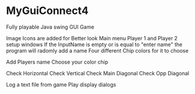 # MyGuiConnect4
Fully playable Java swing GUI Game

Image Icons are added for Better look 
Main menu 
Player 1 and Player 2 setup windows
If the InputName is empty or is equal to "enter name"
the program will radomly add a name
Four different Chip colors for it to choose

Add Players name
Choose your color chip

Check Horizontal
Check Vertical
Check Main Diagonal
Check Opp Diagonal

Log a text file from game Play
display dialogs 
